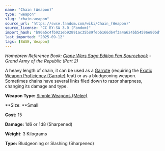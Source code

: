 ```yaml
---
name: "Chain (Weapon)"
type: "weapon"
slug: "chain-weapon"
source_url: "https://swse.fandom.com/wiki/Chain_(Weapon)"
source_license: "CC BY-SA 3.0 (Fandom)"
import_hash: "b90a5c4fb921eb92891ac35b89febb166d64f3a4a624bb54596e80bdf6f81971"
last_imported: "2025-09-12"
tags: [SWSE, Weapon]
---
```

*Homebrew Reference Book: [Clone Wars Saga Edition Fan Sourcebook](https://swse.fandom.com/wiki/Clone_Wars_Saga_Edition_Fan_Sourcebook) - Grand Army of the Republic (Part 2)*

A heavy length of chain, it can be used as a [Garrote](https://swse.fandom.com/wiki/Garrote) (requiring the [Exotic Weapon Proficiency (Garrote)](https://swse.fandom.com/wiki/Exotic_Weapon_Proficiency_(Garrote)) feat) or as a bludgeoning weapon. Sometimes chains have several links filed down to razor sharpness, changing its damage and type.

**Weapon Type:** [Simple Weapons (Melee)](https://swse.fandom.com/wiki/Simple_Weapons_(Melee))

**Size: **Small

**Cost:** 15

**Damage:** 1d6 or 1d8 (Sharpened)

**Weight:** 3 Kilograms

**Type:** Bludgeoning or Slashing (Sharpened)